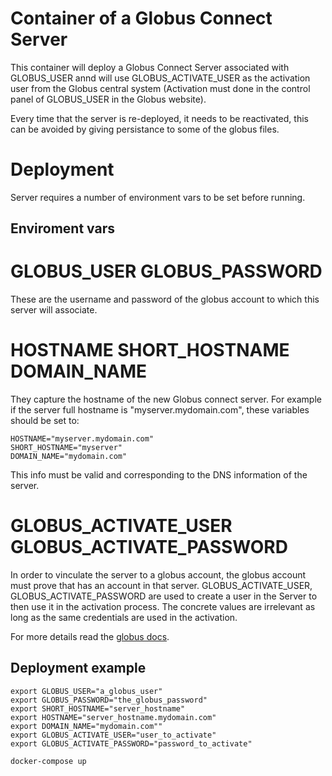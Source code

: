 # Container of a Globus Connect Server

This container will deploy a Globus Connect Server associated with GLOBUS_USER
annd will use GLOBUS_ACTIVATE_USER as the activation user from the Globus
central system (Activation must done in the control panel of GLOBUS_USER
in the Globus website).

Every time that the server is re-deployed, it needs to be reactivated, this 
can be avoided by giving persistance to some of the globus files.

# Deployment

Server requires a number of environment vars to be set before running.

## Enviroment vars

# GLOBUS_USER GLOBUS_PASSWORD

These are the username and password of the globus account to which this server
will associate.

# HOSTNAME SHORT_HOSTNAME DOMAIN_NAME

They capture the hostname of the new Globus connect server. For example
if the server full hostname is "myserver.mydomain.com", these variables
should be set to:

~~~
HOSTNAME="myserver.mydomain.com"
SHORT_HOSTNAME="myserver"
DOMAIN_NAME="mydomain.com"
~~~
This info must be valid and corresponding to the DNS information of the server.
# GLOBUS_ACTIVATE_USER GLOBUS_ACTIVATE_PASSWORD

In order to vinculate the server to a globus account, the globus account
must prove that has an account in that server. GLOBUS_ACTIVATE_USER,
GLOBUS_ACTIVATE_PASSWORD are used to create a user in the Server
to then use it in the activation process. The concrete values are irrelevant
as long as the same credentials are used in the activation.

For more details read the [globus docs](https://docs.globus.org/globus-connect-server-installation-guide/).

## Deployment example
~~~
export GLOBUS_USER="a_globus_user"
export GLOBUS_PASSWORD="the_globus_password"
export SHORT_HOSTNAME="server_hostname"
export HOSTNAME="server_hostname.mydomain.com"
export DOMAIN_NAME="mydomain.com""
export GLOBUS_ACTIVATE_USER="user_to_activate"
export GLOBUS_ACTIVATE_PASSWORD="password_to_activate"

docker-compose up
~~~
